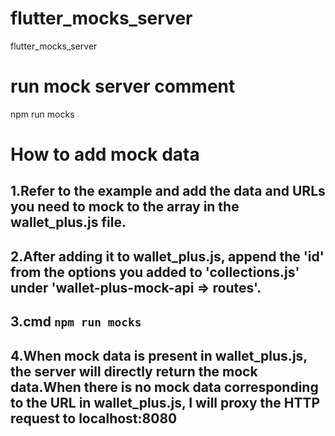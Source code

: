 # flutter_mocks_server
flutter_mocks_server

# run mock server comment
npm run mocks

# How to add mock data

## 1.Refer to the example and add the data and URLs you need to mock to the array in the wallet_plus.js file.
## 2.After adding it to wallet_plus.js, append the 'id' from the options you added to 'collections.js' under 'wallet-plus-mock-api => routes'.
## 3.cmd `npm run mocks`

## 4.When mock data is present in wallet_plus.js, the server will directly return the mock data.When there is no mock data corresponding to the URL in wallet_plus.js, I will proxy the HTTP request to localhost:8080